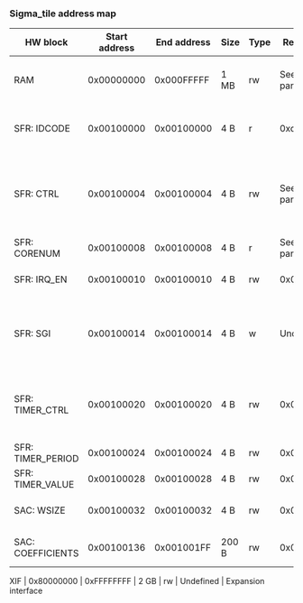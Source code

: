 ### Sigma_tile address map

HW block | Start address | End address | Size | Type | Reset value | Description
-------- | ------------- | ----------- | ---- | ---- | ----------- | -----------
RAM | 0x00000000 | 0x000FFFFF | 1 MB | rw | See core params | Tightly coupled scratchpad RAM
SFR: IDCODE | 0x00100000 | 0x00100000 | 4 B | r | 0xdeadbeef | Constant for loopback test
SFR: CTRL | 0x00100004 | 0x00100004 | 4 B | rw | See core params | Control register: [0] - software reset; [1] - software reset auto-clear flag
SFR: CORENUM | 0x00100008 | 0x00100008 | 4 B | r | See core params | Sigma tile ID
SFR: IRQ_EN | 0x00100010 | 0x00100010 | 4 B | rw | 0x00000000 | Interrupt enable flags
SFR: SGI | 0x00100014 | 0x00100014 | 4 B | w | Undefined | Software generated interrupt: [3:0] - interrupt number
SFR: TIMER_CTRL | 0x00100020 | 0x00100020 | 4 B | rw | 0x00000000 | Timer control register: [0] - start; [1] - autoreload
SFR: TIMER_PERIOD | 0x00100024 | 0x00100024 | 4 B | rw | 0x00000000 | Timer period
SFR: TIMER_VALUE | 0x00100028 | 0x00100028 | 4 B | rw | 0x00000000 | Timer value
SAC: WSIZE | 0x00100032 | 0x00100032 | 4 B | rw | 0x00000003 | Sobel Window width
SAC: COEFFICIENTS | 0x00100136 | 0x001001FF | 200 B | rw | 0x00000003 | Sobel Window width

XIF | 0x80000000 | 0xFFFFFFFF | 2 GB | rw | Undefined | Expansion interface
